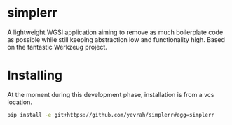 # simplerr

A lightweight WGSI application aiming to remove as much boilerplate code as possible while still keeping abstraction low and functionality high. Based on the fantastic Werkzeug project.

# Installing

At the moment during this development phase, installation is from a vcs location.

```bash
pip install -e git+https://github.com/yevrah/simplerr#egg=simplerr
```


